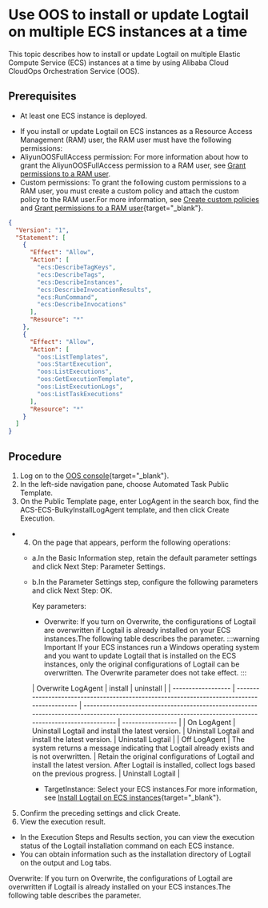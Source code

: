 # Use OOS to install or update Logtail on multiple ECS instances at a time

This topic describes how to install or update Logtail on multiple Elastic Compute Service (ECS) instances at a time by using Alibaba Cloud CloudOps Orchestration Service (OOS).

## Prerequisites

- At least one ECS instance is deployed.

* If you install or update Logtail on ECS instances as a Resource Access Management (RAM) user, the RAM user must have the following permissions:
* AliyunOOSFullAccess permission: For more information about how to grant the AliyunOOSFullAccess permission to a RAM user, see [Grant permissions to a RAM user](https://help.aliyun.com/zh/ram/user-guide/grant-permissions-to-the-ram-user?spm=a2c4g.11186623.0.i11).
* Custom permissions: To grant the following custom permissions to a RAM user, you must create a custom policy and attach the custom policy to the RAM user.For more information, see [Create custom policies](https://help.aliyun.com/zh/ram/user-guide/create-a-custom-policy?spm=a2c4g.11186623.0.i17) and [Grant permissions to a RAM user](https://help.aliyun.com/zh/ram/user-guide/grant-permissions-to-the-ram-user?spm=a2c4g.11186623.0.i18){target="_blank"}.

```json
{
  "Version": "1",
  "Statement": [
    {
      "Effect": "Allow",
      "Action": [
        "ecs:DescribeTagKeys",
        "ecs:DescribeTags",
        "ecs:DescribeInstances",
        "ecs:DescribeInvocationResults",
        "ecs:RunCommand",
        "ecs:DescribeInvocations"
      ],
      "Resource": "*"
    },
    {
      "Effect": "Allow",
      "Action": [
        "oos:ListTemplates",
        "oos:StartExecution",
        "oos:ListExecutions",
        "oos:GetExecutionTemplate",
        "oos:ListExecutionLogs",
        "oos:ListTaskExecutions"
      ],
      "Resource": "*"
    }
  ]
}
```

## Procedure

1.  Log on to the [OOS console](https://account.aliyun.com/login/login.htm?oauth_callback=https%3A%2F%2Foos.console.aliyun.com%2F%3Fspm%3Da2c4g.11186623.0.0.69233028xdubSL&lang=zh){target="_blank"}.
2.  In the left-side navigation pane, choose Automated Task Public Template.
3.  On the Public Template page, enter LogAgent in the search box, find the ACS-ECS-BulkyInstallLogAgent template, and then click Create Execution.

- 4. On the page that appears, perform the following operations:

  - a.In the Basic Information step, retain the default parameter settings and click Next Step: Parameter Settings.
  - b.In the Parameter Settings step, configure the following parameters and click Next Step: OK.

    Key parameters:

    - Overwrite: If you turn on Overwrite, the configurations of Logtail are overwritten if Logtail is already installed on your ECS instances.The following table describes the parameter.
      :::warning
      Important If your ECS instances run a Windows operating system and you want to update Logtail that is installed on the ECS instances, only the original configurations of Logtail can be overwritten. The Overwrite parameter does not take effect.
      :::

    | Overwrite LogAgent | install                                                                                     | uninstall                                                                                                                                              |
    | ------------------ | ------------------------------------------------------------------------------------------- | ------------------------------------------------------------------------------------------------------------------------------------------------------ | ----------------- |
    | On LogAgent        | Uninstall Logtail and install the latest version.                                           | Uninstall Logtail and install the latest version.                                                                                                      | Uninstall Logtail |
    | Off LogAgent       | The system returns a message indicating that Logtail already exists and is not overwritten. | Retain the original configurations of Logtail and install the latest version. After Logtail is installed, collect logs based on the previous progress. | Uninstall Logtail |

    - TargetInstance: Select your ECS instances.For more information, see [Install Logtail on ECS instances](https://help.aliyun.com/zh/sls/user-guide/install-logtail-on-ecs-instances?spm=a2c4g.11186623.0.i3#table-pf1-ty1-5qj){target="_blank"}.

5. Confirm the preceding settings and click Create.
6. View the execution result.

- In the Execution Steps and Results section, you can view the execution status of the Logtail installation command on each ECS instance.
- You can obtain information such as the installation directory of Logtail on the output and Log tabs.

Overwrite: If you turn on Overwrite, the configurations of Logtail are overwritten if Logtail is already installed on your ECS instances.The following table describes the parameter.
